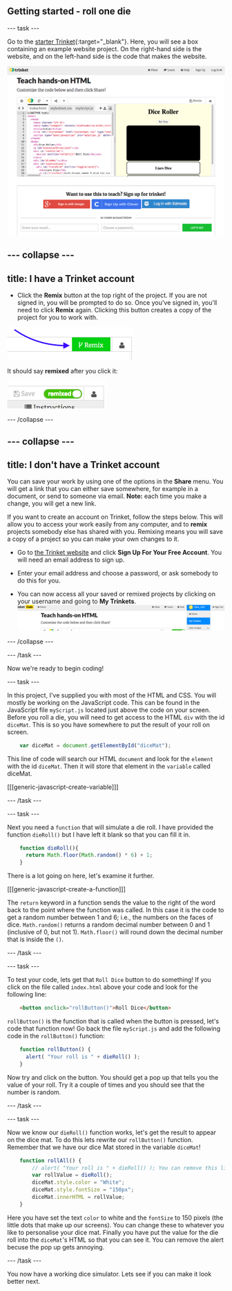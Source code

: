 ## Getting started - roll one die

--- task ---

Go to the [starter Trinket](https://trinket.io/html/830e255a5c){:target="_blank"}. Here, you will see a box containing an example website project. On the right-hand side is the website, and on the left-hand side is the code that makes the website. 

![Web page and code in Trinket](images/starterTrinket.png)

--- collapse ---
---
title: I have a Trinket account
---

- Click the **Remix** button at the top right of the project. If you are not signed in, you will be prompted to do so. Once you've signed in, you'll  need to click  **Remix** again. Clicking this button creates a copy of the project for you to work with. 

![Remix button](images/tktRemixButtonArrow.png)

It should say **remixed** after you click it:

![Button now says "remixed"](images/tktRemixedSmall.png)

--- /collapse ---

--- collapse ---
---
title: I don't have a Trinket account
---

You can save your work by using one of the options in the **Share** menu. You will get a link that you can either save somewhere, for example in a document, or send to someone via email.
**Note:** each time you make a change, you will get a new link.

If you want to create an account on Trinket, follow the steps below. This will allow you to access your work easily from any computer, and to **remix** projects somebody else has shared with you. Remixing means you will save a copy of a project so you can make your own changes to it.

- Go to [the Trinket website](http://dojo.soy/trinket) and click **Sign Up For Your Free Account**. You will need an email address to sign up. 

- Enter your email address and choose a password, or ask somebody to do this for you.

- You can now access all your saved or remixed projects by clicking on your username and going to **My Trinkets**.
!["My Trinkets" menu item](images/myTrinketsMenu.png)

--- /collapse ---

--- /task ---

Now we're ready to begin coding!

--- task ---

In this project, I've supplied you with most of the HTML and CSS. You will mostly be working on the JavaScript code. This can be found in the JavaScript file `myScript.js` located just above the code on your screen. Before you roll a die, you will need to get access to the HTML `div` with the id `diceMat`. This is so you have somewhere to put the result of your roll on screen. 

```javascript
    var diceMat = document.getElementById("diceMat");
```

This line of code will search our HTML `document` and look for the `element` with the id `diceMat`. Then it will store that element in the `variable` called diceMat.

[[[generic-javascript-create-variable]]]

--- /task ---

--- task ---

Next you need a `function` that will simulate a die roll. I have provided the function `dieRoll()` but I have left it blank so that you can fill it in.

```javascript
    function dieRoll(){
      return Math.floor(Math.random() * 6) + 1;
    }
```

There is a lot going on here, let's examine it further. 

[[[generic-javascript-create-a-function]]]

The `return` keyword in a function sends the value to the right of the word back to the point where the function was called. In this case it is the code to get a random number between 1 and 6; i.e., the numbers on the faces of dice. `Math.random()` returns a random decimal number between 0 and 1 (inclusive of 0, but not 1). `Math.floor()` will round down the decimal number that is inside the `()`.

--- /task ---

--- task ---

To test your code, lets get that `Roll Dice` button to do something! If you click on the file called `index.html` above your code and look for the following line:

```html
    <button onclick="rollButton()">Roll Dice</button>
```

`rollButton()` is the function that is called when the button is pressed, let's code that function now! Go back the file `myScript.js` and add the following code in the `rollButton()` function:

```javascript
    function rollButton() {
      alert( "Your roll is " + dieRoll() );
    }
```

Now try and click on the button. You should get a pop up that tells you the value of your roll. Try it a couple of times and you should see that the number is random.

--- /task ---

--- task ---

Now we know our `dieRoll()` function works, let's get the result to appear on the dice mat. To do this lets rewrite our `rollButton()` function. Remember that we have our dice Mat stored in the variable `diceMat`!

```javascript
    function rollAll() {
        // alert( "Your roll is " + dieRoll() ); You can remove this line
        var rollValue = dieRoll();
        diceMat.style.color = "White";
        diceMat.style.fontSize = "150px";
        diceMat.innerHTML = rollValue;
    }
```

Here you have set the text `color` to white and the `fontSize` to 150 pixels (the little dots that make up our screens). You can change these to whatever you like to personalise your dice mat. Finally you have put the value for the die roll into the `diceMat`'s HTML so that you can see it. You can remove the alert becuse the pop up gets annoying.

--- /task ---

You now have a working dice simulator. Lets see if you can make it look better next.